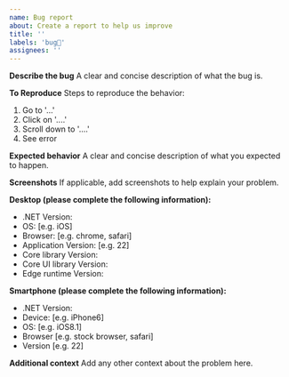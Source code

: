 ```yaml
---
name: Bug report
about: Create a report to help us improve
title: ''
labels: 'bug🐛'
assignees: ''
---
```


**Describe the bug**
A clear and concise description of what the bug is.

**To Reproduce**
Steps to reproduce the behavior:

1. Go to '...'
2. Click on '....'
3. Scroll down to '....'
4. See error

**Expected behavior**
A clear and concise description of what you expected to happen.

**Screenshots**
If applicable, add screenshots to help explain your problem.

**Desktop (please complete the following information):**

-   .NET Version:
-   OS: [e.g. iOS]
-   Browser: [e.g. chrome, safari]
-   Application Version: [e.g. 22]
-   Core library Version:
-   Core UI library Version:
-   Edge runtime Version:

**Smartphone (please complete the following information):**

-   .NET Version:
-   Device: [e.g. iPhone6]
-   OS: [e.g. iOS8.1]
-   Browser [e.g. stock browser, safari]
-   Version [e.g. 22]

**Additional context**
Add any other context about the problem here.
